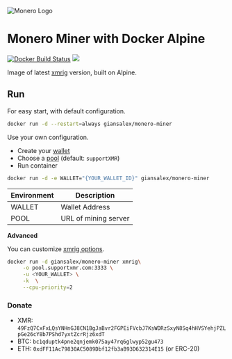 ![Monero Logo](https://web.getmonero.org/img/monero-logo.png)

# Monero Miner with Docker Alpine
[![Docker Build Status](https://img.shields.io/docker/cloud/build/giansalex/monero-miner.svg?style=flat-square)](https://hub.docker.com/r/giansalex/monero-miner/) [![](https://images.microbadger.com/badges/image/giansalex/monero-miner.svg)](https://microbadger.com/images/giansalex/monero-miner "Get your own image badge on microbadger.com")

Image of latest [xmrig](https://github.com/xmrig/xmrig) version, built on Alpine.

## Run

For easy start, with default configuration.

```sh
docker run -d --restart=always giansalex/monero-miner
```

Use your own configuration.

- Create your [wallet](https://mymonero.com/)
- Choose a [pool](http://moneropools.com/) (default: `supportXMR`)
- Run container

```sh
docker run -d -e WALLET="{YOUR_WALLET_ID}" giansalex/monero-miner
```

|Environment       |     Description      |
|------------------|----------------------|
|WALLET            | Wallet Address       |
|POOL              | URL of mining server |

**Advanced**

You can customize [xmrig options](https://github.com/xmrig/xmrig#command-line-options).
```sh
docker run -d giansalex/monero-miner xmrig\
     -o pool.supportxmr.com:3333 \
     -u <YOUR_WALLET> \
     -k  \
     --cpu-priority=2
```

### Donate

- XMR: `49FzQ7CxFxLQsYNHnGJ8CN1BgJaBvr2FGPEiFVcbJ7KsWDRzSxyN8Sq4hHVSYehjPZLpGe26cY8b7PShd7yxtZcrRjz6xdT`
- BTC: `bc1qduptk4pne2qnjemk075ay47rq6glwyp52gu473`
- ETH: `0xdFF11Ac79830AC5089Dbf12fb3aB93D632314E15` (or ERC-20)
